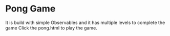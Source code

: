 # Pong Game
It is build with simple Observables and it has multiple levels to complete the game 
Click the pong.html to play the game.
